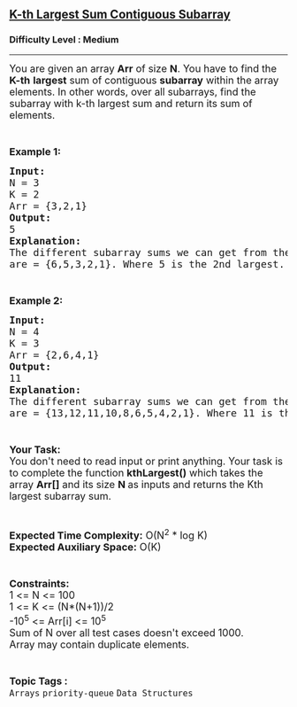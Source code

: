 <h2><a href="https://www.geeksforgeeks.org/problems/k-th-largest-sum-contiguous-subarray/1?itm_source=geeksforgeeks&itm_medium=article&itm_campaign=bottom_sticky_on_article">K-th Largest Sum Contiguous Subarray</a></h2><h3>Difficulty Level : Medium</h3><hr><div class="problems_problem_content__Xm_eO"><p><span style="font-size: 18px;">You are given an array <strong>Arr</strong> of size <strong>N</strong>. You have to find the <strong>K-th</strong> <strong>largest</strong> sum of contiguous <strong>subarray</strong> within the array elements. In other words, over all subarrays, find the subarray with k-th largest sum and return its sum of elements.</span></p>
<p>&nbsp;</p>
<p><strong><span style="font-size: 18px;">Example 1:</span></strong></p>
<pre><strong><span style="font-size: 18px;">Input:</span></strong>
<span style="font-size: 18px;">N = 3
K = 2
Arr = {3,2,1}</span><strong><span style="font-size: 18px;">
Output:
</span></strong><span style="font-size: 18px;">5</span><strong><span style="font-size: 18px;">
Explanation:
</span></strong><span style="font-size: 18px;">The different subarray sums we can get from the array
are = {6,5,3,2,1}. Where 5 is the 2nd largest.</span></pre>
<p>&nbsp;</p>
<p><strong><span style="font-size: 18px;">Example 2:</span></strong></p>
<pre><strong><span style="font-size: 18px;">Input:</span></strong>
<span style="font-size: 18px;">N = 4
K = 3
Arr = {2,6,4,1}</span><strong><span style="font-size: 18px;">
Output:
</span></strong><span style="font-size: 18px;">11</span><strong><span style="font-size: 18px;">
Explanation:
</span></strong><span style="font-size: 18px;">The different subarray sums we can get from the array
are = {13,12,11,10,8,6,5,4,2,1}. Where 11 is the 3rd </span><span style="font-size: 18px;">largest.</span></pre>
<p>&nbsp;</p>
<p><span style="font-size: 18px;"><strong>Your Task:</strong><br>You don't need to read input or print anything. Your task is to complete the function <strong>kthLargest()</strong>&nbsp;which takes the array&nbsp;<strong>Arr[]</strong>&nbsp;and its size <strong>N&nbsp;</strong>as inputs and returns the Kth largest subarray sum.</span></p>
<p>&nbsp;</p>
<p><span style="font-size: 18px;"><strong>Expected Time Complexity:</strong>&nbsp;O(N<sup>2</sup>&nbsp;* log K)<br><strong>Expected Auxiliary Space:</strong>&nbsp;O(K)</span></p>
<p>&nbsp;</p>
<p><span style="font-size: 18px;"><strong>Constraints:</strong></span><br><span style="font-size: 18px;">1 &lt;= N&nbsp;&lt;= 100<br>1 &lt;= K &lt;= (N*(N+1))/2</span><br><span style="font-size: 18px;">-10<sup>5</sup> &lt;= Arr[i] &lt;= 10<sup>5</sup></span><br><span style="font-size: 18px;">Sum of N over all test cases doesn't exceed&nbsp;1000.</span><br><span style="font-size: 18px;">Array may contain duplicate elements.</span></p></div><br><p><span style=font-size:18px><strong>Topic Tags : </strong><br><code>Arrays</code>&nbsp;<code>priority-queue</code>&nbsp;<code>Data Structures</code>&nbsp;